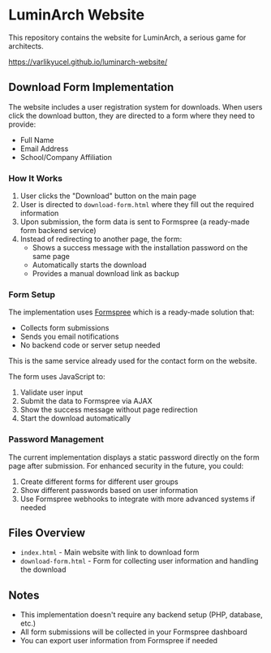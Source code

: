 # LuminArch Website

This repository contains the website for LuminArch, a serious game for architects.

https://varlikyucel.github.io/luminarch-website/

## Download Form Implementation

The website includes a user registration system for downloads. When users click the download button, they are directed to a form where they need to provide:

- Full Name
- Email Address
- School/Company Affiliation

### How It Works

1. User clicks the "Download" button on the main page
2. User is directed to `download-form.html` where they fill out the required information
3. Upon submission, the form data is sent to Formspree (a ready-made form backend service)
4. Instead of redirecting to another page, the form:
   - Shows a success message with the installation password on the same page
   - Automatically starts the download
   - Provides a manual download link as backup

### Form Setup

The implementation uses [Formspree](https://formspree.io/) which is a ready-made solution that:

- Collects form submissions
- Sends you email notifications
- No backend code or server setup needed

This is the same service already used for the contact form on the website.

The form uses JavaScript to:

1. Validate user input
2. Submit the data to Formspree via AJAX
3. Show the success message without page redirection
4. Start the download automatically

### Password Management

The current implementation displays a static password directly on the form page after submission. For enhanced security in the future, you could:

1. Create different forms for different user groups
2. Show different passwords based on user information
3. Use Formspree webhooks to integrate with more advanced systems if needed

## Files Overview

- `index.html` - Main website with link to download form
- `download-form.html` - Form for collecting user information and handling the download

## Notes

- This implementation doesn't require any backend setup (PHP, database, etc.)
- All form submissions will be collected in your Formspree dashboard
- You can export user information from Formspree if needed
